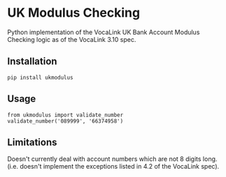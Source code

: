 UK Modulus Checking
===================

Python implementation of the VocaLink UK Bank Account Modulus Checking logic as of the VocaLink 3.10 spec.

Installation
------------

    pip install ukmodulus


Usage
-----

    from ukmodulus import validate_number
    validate_number('089999', '66374958')

Limitations
-----------

Doesn't currently deal with account numbers which are not 8 digits long. (i.e. doesn't implement the exceptions listed in 4.2 of the VocaLink spec).
